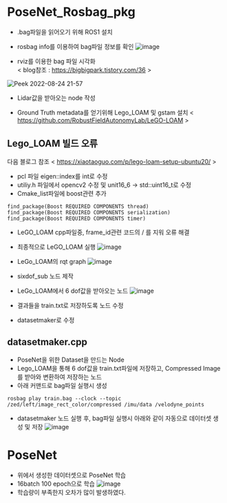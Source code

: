 # PoseNet_Rosbag_pkg

- .bag파일을 읽어오기 위해 ROS1 설치
- rosbag info를 이용하여 bag파일 정보를 확인
![image](https://user-images.githubusercontent.com/80799025/186364054-0714ec98-9f2f-4635-85f4-41b79c0889fc.png)

- rviz를 이용한 bag 파일 시각화\
< blog참조 : https://bigbigpark.tistory.com/36 >

![Peek 2022-08-24 21-57](https://user-images.githubusercontent.com/80799025/186424296-cda031fd-3b6c-4335-b3f3-1421c8ec850c.gif)

- Lidar값을 받아오는 node 작성

- Ground Truth metadata를 얻기위해 Lego_LOAM 및 gstam 설치
 < https://github.com/RobustFieldAutonomyLab/LeGO-LOAM >

## Lego_LOAM 빌드 오류

다음 블로그 참조 < https://xiaotaoguo.com/p/lego-loam-setup-ubuntu20/ >
- pcl 파일 eigen::index를 int로 수정
- utiliy.h 파일에서 opencv2 수정 및 unit16_6 -> std::uint16_t로 수정
- Cmake_list파일에 boost관련 추가


```
find_package(Boost REQUIRED COMPONENTS thread)
find_package(Boost REQUIRED COMPONENTS serialization)
find_package(Boost REQUIRED COMPONENTS timer)
```

- LeGO_LOAM cpp파일중, frame_id관련 코드의 / 를 지워 오류 해결

- 최종적으로 LeGO_LOAM 실행
![image](https://user-images.githubusercontent.com/80799025/186603344-bcb7c2d0-6796-40be-979a-b16c2d096ef1.png)

- LeGo_LOAM의 rqt graph
![image](https://user-images.githubusercontent.com/80799025/186645810-0c39abb9-1a26-4882-a16a-527eea9285f1.png)


- sixdof_sub 노드 제작
- LeGo_LOAM에서 6 dof값을 받아오는 노드
![image](https://user-images.githubusercontent.com/80799025/186845576-128216d7-8749-4abb-a73a-663afed57cdc.png)
- 결과들을 train.txt로 저장하도록 노드 수정 
- datasetmaker로 수정

## datasetmaker.cpp
- PoseNet을 위한 Dataset을 만드는 Node
- Lego_LOAM을 통해 6 dof값을 train.txt파일에 저장하고, Compressed Image를 받아와 변환하여 저장하는 노드
- 아래 커맨드로 bag파일 실행시 생성
```
rosbag play train.bag --clock --topic /zed/left/image_rect_color/compressed /imu/data /velodyne_points
```
- datasetmaker 노드 실행 후, bag파일 실행시 아래와 같이 자동으로 데이터셋 생성 및 저장
![image](https://user-images.githubusercontent.com/80799025/187027494-8cea6889-09b0-4bea-9682-303c8c286b31.png)

# PoseNet
- 위에서 생성한 데이터셋으로 PoseNet 학습
- 16batch 100 epoch으로 학습
![image](https://user-images.githubusercontent.com/80799025/187037027-fe14810e-8583-4093-ae29-c32547d3a1ed.png)
- 학습량이 부족한지 오차가 많이 발생하였다.
